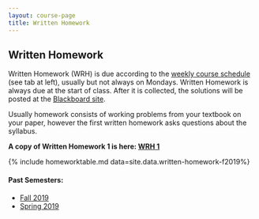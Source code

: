 ```yaml
---
layout: course-page
title: Written Homework
---
```


## Written Homework

Written Homework (WRH) is due according to the [weekly course schedule](assets/general/Fall2019/MATH251-Schedule-F2019.pdf) (see tab at left), usually but not always on Mondays.  Written Homework is always due at the start of class.  After it is collected, the solutions will be posted at the [Blackboard site](https://classes.alaska.edu/).

Usually homework consists of working problems from your textbook on your paper, however the first written homework asks questions about the syllabus. 


**A copy of Written Homework 1 is here: [WRH 1](assets/materials/Fall2019/Quiz-1-Syllabus.pdf)**


{% include homeworktable.md  data=site.data.written-homework-f2019%}


#### Past Semesters:

  * [Fall 2019](data/writtenhomework-f2019)  
  * [Spring 2019](writtenhomework-s2019)

